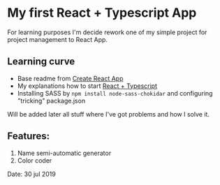 # My first React + Typescript App
For learning purposes I'm decide rework one of my simple project for project management to React App.

## Learning curve
* Base readme from [Create React App](https://github.com/igavelyuk/red_tiger_proj_organizer/blob/master/base_fb_readme.md)
* My explanations how to start [ React + Typescript](https://github.com/igavelyuk/red_tiger_proj_organizer/blob/master/react_typescript_how_to.md)
* Installing SASS by `npm install node-sass-chokidar` and configuring "tricking" package.json

Will be added later all stuff where I've got problems and how I solve it.

## Features:
1. Name semi-automatic generator
2. Color coder

Date: 30 jul 2019
